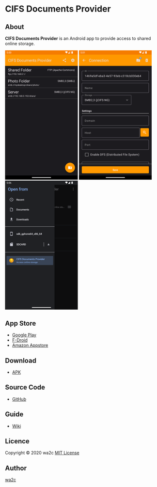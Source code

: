 CIFS Documents Provider
=======================

## About

**CIFS Documents Provider** is an Android app to provide access to shared online storage.

<img width="240" alt="Home Screen" src="./fastlane/metadata/android/en-US/images/phoneScreenshots/1.png" />
<img width="240" alt="Home Screen" src="./fastlane/metadata/android/en-US/images/phoneScreenshots/2.png" />
<img width="240" alt="Home Screen" src="./fastlane/metadata/android/en-US/images/phoneScreenshots/5.png" />

## App Store

* [Google Play](https://play.google.com/store/apps/details?id=com.wa2c.android.cifsdocumentsprovider)
* [F-Droid](https://f-droid.org/packages/com.wa2c.android.cifsdocumentsprovider/)
* [Amazon Appstore](https://www.amazon.com/gp/product/B09D4264PB) 

## Download

* [APK](https://www.wa2c.com/android/apk/CIFSDocumentsProvider/)

## Source Code

* [GitHub](https://github.com/wa2c/cifs-documents-provider)

## Guide

* [Wiki](https://github.com/wa2c/cifs-documents-provider/wiki)

## Licence

Copyright &copy; 2020 wa2c [MIT License](https://github.com/wa2c/cifs-documents-provider/blob/main/LICENSE)

## Author

[wa2c](https://github.com/wa2c)
